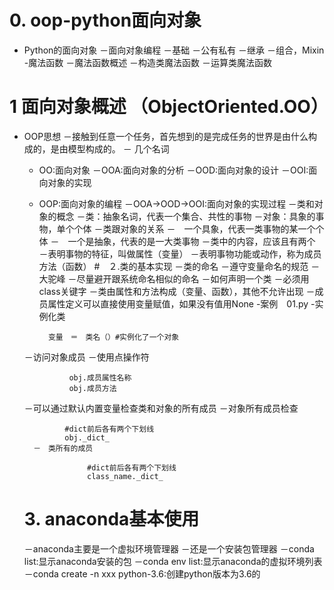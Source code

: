 # 0. oop-python面向对象
- Python的面向对象
－面向对象编程
    －基础
    －公有私有
    －继承
    －组合，Mixin
-魔法函数
    －魔法函数概述
    －构造类魔法函数
    －运算类魔法函数
# 1 面向对象概述 （ObjectOriented.OO）
- OOP思想
    －接触到任意一个任务，首先想到的是完成任务的世界是由什么构成的，是由模型构成的。
－ 几个名词
    - OO:面向对象
    －OOA:面向对象的分析
    －OOD:面向对象的设计
    －OOI:面向对象的实现
    - OOP:面向对象的编程
    －OOA->OOD->OOI:面向对象的实现过程
－类和对象的概念
    －类：抽象名词，代表一个集合、共性的事物
    －对象：具象的事物，单个个体
    －类跟对象的关系
        －　一个具象，代表一类事物的某一个个体
        －　一个是抽象，代表的是一大类事物
－类中的内容，应该且有两个
    －表明事物的特征，叫做属性（变量）
    －表明事物功能或动作，称为成员方法（函数）
#　２.类的基本实现
－类的命名
    －遵守变量命名的规范
    －大驼峰
    －尽量避开跟系统命名相似的命名
 －如何声明一个类
    －必须用class关键字
    －类由属性和方法构成（变量、函数），其他不允许出现
    －成员属性定义可以直接使用变量赋值，如果没有值用None
    -案例　01.py
  -实例化类
  
            变量　＝　类名（）#实例化了一个对象
  －访问对象成员
    －使用点操作符
                
                obj.成员属性名称
                obj.成员方法
    －可以通过默认内置变量检查类和对象的所有成员
        －对象所有成员检查
               
               #dict前后各有两个下划线
               obj._dict_
        －　类所有的成员
                    
                    #dict前后各有两个下划线
                    class_name._dict_
                    
               
  # 3. anaconda基本使用
  －anaconda主要是一个虚拟环境管理器
  －还是一个安装包管理器
  －conda list:显示anaconda安装的包
  －conda env list:显示anaconda的虚拟环境列表　
  －conda create -n xxx python-3.6:创建python版本为3.6的
    
